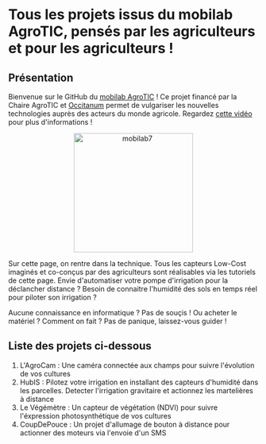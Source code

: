 # Tous les projets issus du mobilab AgroTIC, pensés par les agriculteurs et pour les agriculteurs !

## Présentation

Bienvenue sur le GitHub du [mobilab AgroTIC](https://www.agrotic.org/atelier-mobile/) ! Ce projet financé par la Chaire AgroTIC et [Occitanum](https://occitanum.fr/) permet de vulgariser les nouvelles technologies auprès des acteurs du monde agricole. Regardez [cette vidéo](https://www.youtube.com/watch?v=ZqYmt1dlLEU) pour plus d'informations !

<p align="center">
  <img width="240" alt="mobilab7" src="https://user-images.githubusercontent.com/24956276/141987816-b33c67f5-46b1-4a83-bb5a-c93de5d9871a.png">
</p>
Sur cette page, on rentre dans la technique. Tous les capteurs Low-Cost imaginés et co-conçus par des agriculteurs sont réalisables via les tutoriels de cette page. Envie d'automatiser votre pompe d'irrigation pour la déclancher distance ? Besoin de connaitre l'humidité des sols en temps réel pour piloter son irrigation ? 

Aucune connaissance en informatique ? Pas de souçis ! 
Ou acheter le matériel ? Comment on fait ? Pas de panique, laissez-vous guider ! 

## Liste des projets ci-dessous
1. L'AgroCam : Une caméra connectée aux champs pour suivre l'évolution de vos cultures
2. HubIS : Pilotez votre irrigation en installant des capteurs d'humidité dans les parcelles. Detecter l'irrigation gravitaire et actionnez les martelières à distance
3. Le Végémètre : Un capteur de végétation (NDVI) pour suivre l'éxpression photosynthétique de vos cultures
4. CoupDePouce : Un projet d'allumage de bouton à distance pour actionner des moteurs via l'envoie d'un SMS
